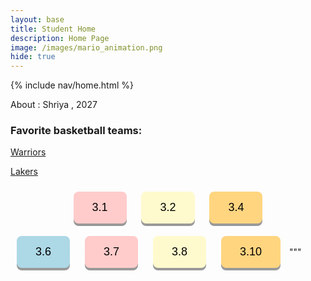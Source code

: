 ```yaml
---
layout: base
title: Student Home 
description: Home Page
image: /images/mario_animation.png
hide: true
---
```

{% include nav/home.html %}

About : Shriya , 2027
<h3>Favorite basketball teams:</h3>
<a href="https://en.wikipedia.org/wiki/Golden_State_Warriors">Warriors</a>

<a href="https://en.wikipedia.org/wiki/Los_Angeles_Lakers">Lakers</a>

<head>
    <!-- Link to Google Fonts for 'Poppins' font -->
    <link href="https://fonts.googleapis.com/css2?family=Poppins:wght@400;600&display=swap" rel="stylesheet">
    
  <style>
        /* Styling buttons */
        button {
            padding: 15px 30px;
            margin: 10px;
            font-size: 18px;
            font-family: 'Poppins', sans-serif;
            border: none;
            border-radius: 8px;
            box-shadow: 0 4px #999;
            cursor: pointer;
            transition: all 0.3s ease;
            color: black;
            position: relative;
        }
        
        /* Color changes for each button */
        .btn1 { background-color: #ffcccb; }
        .btn2 { background-color: #fffacd; }
        .btn4 { background-color: #ffd580; }
        .btn6 { background-color: #add8e6; }
        .btn7 { background-color: #ffcccb; }
        .btn8 { background-color: #fffacd; }
        .btn10 { background-color: #ffd580; }
        

        /* Hover effect - Text color change and button lift */
        button:hover {
            box-shadow: 0 8px #666;
        }

        /* Text that will appear underneath the button on hover */
        button .hover-text {
            display: none; /* Initially hidden */
            position: absolute;
            bottom: -60px; /* Place it further down from the button */
            left: 50%;
            transform: translateX(-50%);
            font-size: 10px; /* Text size */
            font-weight: bold;
            color: black; /* Text color */
            opacity: 0; /* Initially hidden */
            pointer-events: none;
            transition: opacity 0.3s ease, background-color 0.3s ease;
            background-color: rgba(211, 211, 211, 0.5); /* Light grey background with transparency */
            padding: 5px 10px; /* Padding inside the text box */
            border-radius: 4px;
        }

        /* Show the text when hovering over the button */
        button:hover .hover-text {
            display: block;
            opacity: 1; /* Show the text */
        }
    </style>
</head>

<div style="text-align: center;">
    <!-- Button 1 -->
    <button class="btn1" onclick="window.location.href = 'https://shriya1401.github.io/shriyap_2025/2024/10/07/3.1-popcornhacks_IPYNB_2_.html'">
        3.1
        <div class="hover-text">-Python Variables, and Javascript variables</div>
    </button>
    
  <!-- Button 2 -->
  
  <button class="btn2" onclick="window.location.href = 'https://shriya1401.github.io/shriyap_2025/2024/10/07/3.2-popcorn_hacks_IPYNB_2_.html'">
        3.2
        <div class="hover-text">-Integers, Floats, Strings, Lists, Tuples, Dictionaries, Sets, Booleans, None</div>
    </button>
    
   <!-- Button 4 -->
  <button class="btn4" onclick="window.location.href = 'https://shriya1401.github.io/shriyap_2025/2024/10/04/3.4-Hacks_IPYNB_2_.html'">
         3.4
        <div class="hover-text">-Java script strings, python strings</div>
    </button>
</div>

   <!-- Button 6 -->
  <button class="btn6" onclick="window.location.href = 'https://shriya1401.github.io/shriyap_2025/2024/10/04/3.6-Hacks_IPYNB_2_.html'">
         3.6
        <div class="hover-text">-If/else statements, comparision operators</div>
    </button>
</div>

   <!-- Button 7 -->
  <button class="btn7" onclick="window.location.href = 'https://shriya1401.github.io/shriyap_2025/2024/10/04/3.7-Hacks_IPYNB_2_.html'">
         3.7
        <div class="hover-text">-Nested Conditionals</div>
    </button>
</div>

   <!-- Button 8 -->
  <button class="btn8" onclick="window.location.href = 'https://shriya1401.github.io/shriyap_2025/2024/10/04/3.8-Hacks_IPYNB_2_.html'">
         3.8
        <div class="hover-text">-For loops, While_Do loops, Index loops, & Continue + Break commands</div>
    </button>
</div>


   <!-- Button 10 -->
  <button class="btn10" onclick="window.location.href = 'https://shriya1401.github.io/shriyap_2025/2024/10/04/3.10-Hacks_IPYNB_2_.html'">
         3.10
        <div class="hover-text">-List Operations, Pseudocode, List Functions, and List Inputs</div>
    </button>
</div>
"""









































